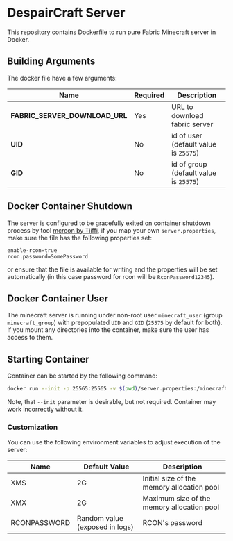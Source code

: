 # DespairCraft Server

This repository contains Dockerfile to run pure Fabric Minecraft server in Docker.

## Building Arguments

The docker file have a few arguments:

| Name | Required | Description |
| - | - | - |
| **FABRIC_SERVER_DOWNLOAD_URL** | Yes | URL to download fabric server |
| **UID** | No | id of user (default value is `25575`) |
| **GID** | No | id of group (default value is `25575`) |

## Docker Container Shutdown

The server is configured to be gracefully exited on container shutdown process by tool [mcrcon by Tiiffi](https://github.com/Tiiffi/mcrcon), if you map your own `server.properties`, make sure the file has the following properties set:

```
enable-rcon=true
rcon.password=SomePassword
```

or ensure that the file is available for writing and the properties will be set automatically (in this case password for rcon will be `RconPassword12345`).

## Docker Container User

The minecraft server is running under non-root user `minecraft_user` (group `minecraft_group`) with prepopulated `UID` and `GID` (`25575` by default for both). If you mount any directories into the container, make sure the user has access to them.

## Starting Container

Container can be started by the following command:

```bash
docker run --init -p 25565:25565 -v $(pwd)/server.properties:/minecraft/server.properties:rw -v $(pwd)/world:/minecraft/world ghcr.io/sergey-koryshev/despaircraft-server:fabric-1.21.4
```

Note, that `--init` parameter is desirable, but not required. Container may work incorrectly without it.

### Customization

You can use the following environment variables to adjust execution of the server:

| Name | Default Value | Description |
| - | - | - |
| XMS | 2G | Initial size of the memory allocation pool  |
| XMX | 2G | Maximum size of the memory allocation pool |
| RCONPASSWORD | Random value (exposed in logs) | RCON's password |